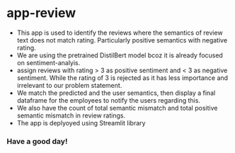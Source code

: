 # app-review
- This app is used to identify the reviews where the semantics of review text does not match rating. Particularly positive semantics with negative rating.
- We are using the pretrained DistilBert model bcoz it is already focused on sentiment-analyis.
- assign reviews with rating > 3 as positive sentiment and < 3 as negative sentiment. While the rating of 3 is rejected as it has less importance and irrelevant to our problem statement.
- We match the predicted and the user semantics, then display a final dataframe for the employees to notify the users regarding this.
- We also have the count of total semantic mismatch and total positive semantic mismatch in review ratings.
- The app is deplyoyed using Streamlit library
### Have a good day!
